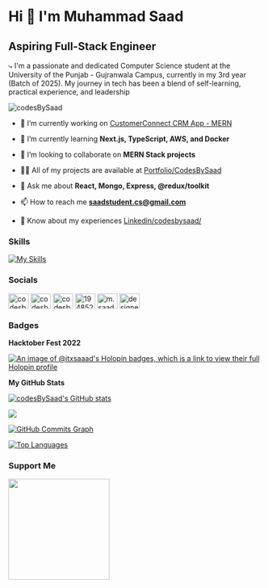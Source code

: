 # Hi 👋 I'm Muhammad Saad

## Aspiring Full-Stack Engineer


⤷  I'm a passionate and dedicated Computer Science student at the University of the Punjab - Gujranwala Campus, currently in my 3rd year (Batch of 2025). My journey in tech has been a blend of self-learning, practical experience, and leadership

<img src="https://komarev.com/ghpvc/?username=codesBySaad&show_icons=true&hide=&count_private=true&title_color=22c55e&text_color=ffffff&icon_color=14b8a6&bg_color=1c1917&hide_border=true&show_icons=true" alt="codesBySaad"/>


- 🔭 I’m currently working on [CustomerConnect CRM App - MERN](https://github.com/codesBySaad/customer-connect-crm-app-mern)

- 🌱 I’m currently learning **Next.js, TypeScript, AWS, and Docker**

- 👯 I’m looking to collaborate on **MERN Stack projects**

- 👨‍💻 All of my projects are available at [Portfolio/CodesBySaad](https://portfolio-itxsaaad.vercel.app/)

- 💬 Ask me about **React, Mongo, Express, @redux/toolkit**

- 📫 How to reach me **saadstudent.cs@gmail.com**

- 📄 Know about my experiences [Linkedin/codesbysaad/](https://www.linkedin.com/in/codesbysaad/)


### Skills

[![My Skills](https://skillicons.dev/icons?i=html,css,js,jquery,ts,tailwind,mui,bootstrap,react,nextjs,redux,nodejs,express,php,laravel,flask,mongodb,mysql,git,github,docker,aws,gcp,netlify,vercel,postman,npm,powershell,bash,figma,xd,illustrator,photoshop,premiere,python,c,cpp,appwrite,firebase,babel,wordpress,ubuntu,linux,vite)](https://skillicons.dev)

### Socials

<p align="left"> 
<a href="https://dev.to/codesbysaad" target="blank"><img align="center" src="https://raw.githubusercontent.com/rahuldkjain/github-profile-readme-generator/master/src/images/icons/Social/devto.svg" alt="codesbysaad" height="30" width="40" /></a>
<a href="https://twitter.com/codesbysaad" target="blank"><img align="center" src="https://raw.githubusercontent.com/rahuldkjain/github-profile-readme-generator/master/src/images/icons/Social/twitter.svg" alt="codesbysaad" height="30" width="40" /></a>
<a href="https://linkedin.com/in/codesbysaad" target="blank"><img align="center" src="https://raw.githubusercontent.com/rahuldkjain/github-profile-readme-generator/master/src/images/icons/Social/linked-in-alt.svg" alt="codesbysaad" height="30" width="40" /></a>
<a href="https://stackoverflow.com/users/19485214" target="blank"><img align="center" src="https://raw.githubusercontent.com/rahuldkjain/github-profile-readme-generator/master/src/images/icons/Social/stack-overflow.svg" alt="19485214" height="30" width="40" /></a>
<a href="https://instagram.com/m.saad_45" target="blank"><img align="center" src="https://raw.githubusercontent.com/rahuldkjain/github-profile-readme-generator/master/src/images/icons/Social/instagram.svg" alt="m.saad_45" height="30" width="40" /></a>
<a href="https://www.behance.net/designerd_pk" target="blank"><img align="center" src="https://raw.githubusercontent.com/rahuldkjain/github-profile-readme-generator/master/src/images/icons/Social/behance.svg" alt="designerd_pk" height="30" width="40" /></a>
</p>

### Badges

<b>Hacktober Fest 2022</b>

[![An image of @itxsaaad's Holopin badges, which is a link to view their full Holopin profile](https://holopin.me/itxsaaad)](https://holopin.io/@itxsaaad)

<b>My GitHub Stats</b>

<a href="http://www.github.com/codesBySaad"><img src="https://github-readme-stats.vercel.app/api?username=codesBySaad&show_icons=true&hide=&count_private=true&title_color=22c55e&text_color=ffffff&icon_color=14b8a6&bg_color=1c1917&hide_border=true&show_icons=true" alt="codesBySaad's GitHub stats" /></a>

<a href="http://www.github.com/codesBySaad"><img src="https://github-readme-streak-stats.herokuapp.com/?user=codesBySaad&stroke=ffffff&background=1c1917&ring=22c55e&fire=22c55e&currStreakNum=ffffff&currStreakLabel=22c55e&sideNums=ffffff&sideLabels=ffffff&dates=ffffff&hide_border=true" /></a>

<a href="http://www.github.com/codesBySaad">
<img src="https://github-readme-activity-graph.vercel.app/graph?username=codesBySaad&bg_color=1c1917&color=ffffff&line=14b8a6&point=ffffff&area_color=1c1917&area=true&hide_border=true&custom_title=GitHub%20Commits%20Graph" alt="GitHub Commits Graph" />
</a>

<a href="https://github.com/codesBySaad" align="left"><img src="https://github-readme-stats.vercel.app/api/top-langs/?username=codesBySaad&langs_count=10&title_color=22c55e&text_color=ffffff&icon_color=14b8a6&bg_color=1c1917&hide_border=true&locale=en&custom_title=Top%20%Languages" alt="Top Languages" /></a>

### Support Me

<a href="https://www.buymeacoffee.com/itxSaaad"><img src="https://cdn.buymeacoffee.com/buttons/v2/default-yellow.png" width="200" /></a>
